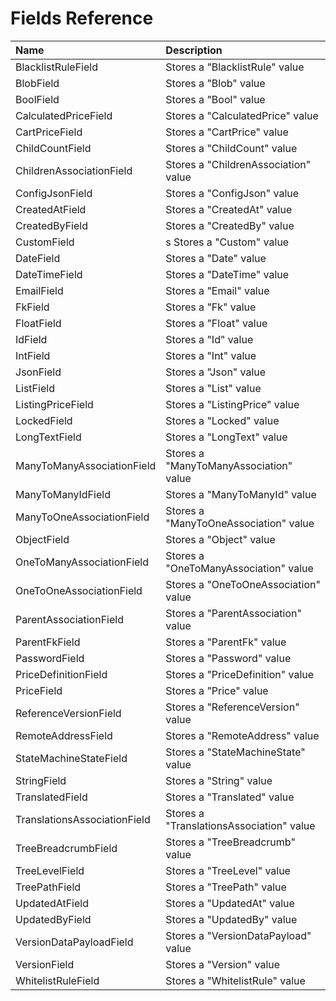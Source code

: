 # Fields Reference

| Name | Description |
| :--- | :--- |
| BlacklistRuleField | Stores a "BlacklistRule" value |
| BlobField | Stores a "Blob" value |
| BoolField | Stores a "Bool" value |
| CalculatedPriceField | Stores a "CalculatedPrice" value |
| CartPriceField | Stores a "CartPrice" value |
| ChildCountField | Stores a "ChildCount" value |
| ChildrenAssociationField | Stores a "ChildrenAssociation" value |
| ConfigJsonField | Stores a "ConfigJson" value |
| CreatedAtField | Stores a "CreatedAt" value |
| CreatedByField | Stores a "CreatedBy" value |
| CustomField | s Stores a "Custom" value |
| DateField | Stores a "Date" value |
| DateTimeField | Stores a "DateTime" value |
| EmailField | Stores a "Email" value |
| FkField | Stores a "Fk" value |
| FloatField | Stores a "Float" value |
| IdField | Stores a "Id" value |
| IntField | Stores a "Int" value |
| JsonField | Stores a "Json" value |
| ListField | Stores a "List" value |
| ListingPriceField | Stores a "ListingPrice" value |
| LockedField | Stores a "Locked" value |
| LongTextField | Stores a "LongText" value |
| ManyToManyAssociationField | Stores a "ManyToManyAssociation" value |
| ManyToManyIdField | Stores a "ManyToManyId" value |
| ManyToOneAssociationField | Stores a "ManyToOneAssociation" value |
| ObjectField | Stores a "Object" value |
| OneToManyAssociationField | Stores a "OneToManyAssociation" value |
| OneToOneAssociationField | Stores a "OneToOneAssociation" value |
| ParentAssociationField | Stores a "ParentAssociation" value |
| ParentFkField | Stores a "ParentFk" value |
| PasswordField | Stores a "Password" value |
| PriceDefinitionField | Stores a "PriceDefinition" value |
| PriceField | Stores a "Price" value |
| ReferenceVersionField | Stores a "ReferenceVersion" value |
| RemoteAddressField | Stores a "RemoteAddress" value |
| StateMachineStateField | Stores a "StateMachineState" value |
| StringField | Stores a "String" value |
| TranslatedField | Stores a "Translated" value |
| TranslationsAssociationField | Stores a "TranslationsAssociation" value |
| TreeBreadcrumbField | Stores a "TreeBreadcrumb" value |
| TreeLevelField | Stores a "TreeLevel" value |
| TreePathField | Stores a "TreePath" value |
| UpdatedAtField | Stores a "UpdatedAt" value |
| UpdatedByField | Stores a "UpdatedBy" value |
| VersionDataPayloadField | Stores a "VersionDataPayload" value |
| VersionField | Stores a "Version" value |
| WhitelistRuleField | Stores a "WhitelistRule" value |
